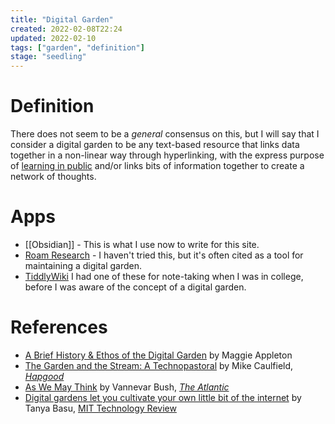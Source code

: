 ```yaml
---
title: "Digital Garden"
created: 2022-02-08T22:24
updated: 2022-02-10
tags: ["garden", "definition"]
stage: "seedling"
---
```


# Definition

There does not seem to be a _general_ consensus on this, but I will say that I consider a digital garden to be any text-based resource that links data together in a non-linear way through hyperlinking, with the express purpose of [learning in public](https://www.swyx.io/learn-in-public/) and/or links bits of information together to create a network of thoughts.

# Apps

- [[Obsidian]] - This is what I use now to write for this site.
- [Roam Research](https://roamresearch.com/) - I haven't tried this, but it's often cited as a tool for maintaining a digital garden.
- [TiddlyWiki](https://tiddlywiki.com/) I had one of these for note-taking when I was in college, before I was aware of the concept of a digital garden.

# References

- [A Brief History & Ethos of the Digital Garden](https://maggieappleton.com/garden-history) by Maggie Appleton
- [The Garden and the Stream: A Technopastoral](https://hapgood.us/2015/10/17/the-garden-and-the-stream-a-technopastoral/) by Mike Caulfield, [_Hapgood_](https://hapgood.us)
- [As We May Think](https://www.theatlantic.com/magazine/archive/1945/07/as-we-may-think/303881/) by Vannevar Bush, [_The Atlantic_](https://theatlantic.com)
- [Digital gardens let you cultivate your own little bit of the internet](https://www.technologyreview.com/2020/09/03/1007716/digital-gardens-let-you-cultivate-your-own-little-bit-of-the-internet/) by Tanya Basu, [MIT Technology Review](https://www.technologyreview.com/2020/09/03/1007716/digital-gardens-let-you-cultivate-your-own-little-bit-of-the-internet/)
